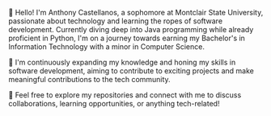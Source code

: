 👋 Hello! I'm Anthony Castellanos, a sophomore at Montclair State University, passionate about technology and learning the ropes of software development. Currently diving deep into Java programming while already proficient in Python, I'm on a journey towards earning my Bachelor's in Information Technology with a minor in Computer Science.

🌱 I'm continuously expanding my knowledge and honing my skills in software development, aiming to contribute to exciting projects and make meaningful contributions to the tech community.

🚀 Feel free to explore my repositories and connect with me to discuss collaborations, learning opportunities, or anything tech-related!

